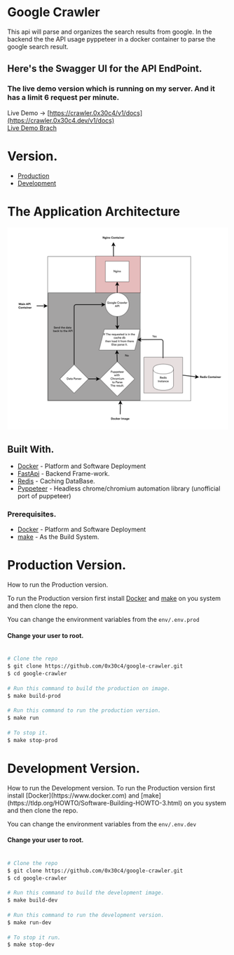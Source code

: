 # Google Crawler
This api will parse and organizes the search results from google. In the backend the the API usage pyppeteer in a docker container to parse the google search result.<br>

## Here's the Swagger UI for the API EndPoint.
### The live demo version which is running on my server. And it has a limit 6 request per minute.
Live Demo -> [https://crawler.0x30c4/v1/docs](https://crawler.0x30c4.dev/v1/docs) <br>
[Live Demo Brach](https://github.com/0x30c4/google-crawler/tree/prod-version/demo-on-coco)


# Version.
* [Production](#prod_ver)
* [Development](#dev_ver) 

# The Application Architecture
<img src="https://raw.githubusercontent.com/0x30c4/google-crawler/main/images/Overview.png">

## Built With.
* [Docker](https://www.docker.com) - Platform and Software Deployment
* [FastApi](https://fastapi.tiangolo.com/) - Backend Frame-work.
* [Redis](https://fastapi.tiangolo.com/) - Caching DataBase.
* [Pyppeteer](https://github.com/pyppeteer/pyppeteer) -  Headless chrome/chromium automation library (unofficial port of puppeteer) 

### Prerequisites. 
* [Docker](https://www.docker.com) - Platform and Software Deployment
* [make](https://tldp.org/HOWTO/Software-Building-HOWTO-3.html) - As the Build System.
	
# Production Version.
<a name="prod_ver">
How to run the Production version.
</a>

To run the Production version first install [Docker](https://www.docker.com) and [make](https://tldp.org/HOWTO/Software-Building-HOWTO-3.html)
on you system and then clone the repo.

You can change the environment variables from the <code>env/.env.prod</code>
#### Change your user to root.

```bash

# Clone the repo
$ git clone https://github.com/0x30c4/google-crawler.git
$ cd google-crawler

# Run this command to build the production on image.
$ make build-prod

# Run this command to run the production version.
$ make run

# To stop it.
$ make stop-prod
```

# Development Version.
<a name="dev_ver">
How to run the Development version.
</a>
To run the Production version first install [Docker](https://www.docker.com) and [make](https://tldp.org/HOWTO/Software-Building-HOWTO-3.html)
on you system and then clone the repo.

You can change the environment variables from the <code>env/.env.dev</code>
#### Change your user to root.

```bash

# Clone the repo
$ git clone https://github.com/0x30c4/google-crawler.git
$ cd google-crawler

# Run this command to build the development image.
$ make build-dev

# Run this command to run the development version.
$ make run-dev

# To stop it run.
$ make stop-dev
```
